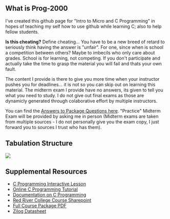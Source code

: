 What is Prog-2000
-----------------

I've created this github page for "Intro to Micro and C Programming" in hopes of teaching my self how to use github while learning C; also to help fellow students. 

<b>Is this cheating?</b> Define cheating... You have to be a new breed of retard to seriously think having the answer is "unfair". For one, since when is school a competition between others? Maybe to imbecils who only care about grades. School is for learning, not competing. If you don't participate and actually take the time to grasp the material you will fail and thats your own fault. 

The content I provide is there to give you more time when your instructor pushes you for deadlines... it is not so you can skip out on learning this material. The midterm exam I provide have no answers, its given to tell you what you need to study. I do not give out final exams as those are dynamicly generated through colaborative effort by multiple instructors. 

You can find the <a href="https://github.com/glennlopez/Prog-2000/wiki">Answers to Package Questions here</a>. "Practice" Midterm Exam will be provided by asking me in person (Midterm exams are taken from multiple sources - I do not personally give you the exam copy, I just forward you to sources I trust who has them).

Tabulation Structure
--------------------

<img src="http://i.stack.imgur.com/ji9pn.gif" />

Supplemental Resources
-----------------------------------------------------------

<ul>
	<li><a href="https://zybooks.zyante.com/#/zybook/UTEdXSpring2015/chapter/2/section/1">C Programming Interactive Lesson</a></li>
<li><a href="http://www.learn-c.org/">Online C Programming Tutorial</a></li>
<li><a href="http://www.programiz.com/c-programming/">Documentation on C Programming</a></li>
<li><a href="http://connect.rrc.ca/DEEAM/ELEEF/PROG-2000/default.aspx">Red River College Course Sharepoint</a>
<li><a href="https://www.evernote.com/shard/s4/sh/8fddf4dd-de95-44fa-878f-631e9197d602/6ce49f210a5c494d03052d8ea1c1ccc2">Full Course Package PDF</a></li>
<li><a href="https://www.evernote.com/shard/s4/sh/92c6cad3-1a53-4063-93a9-0a05540914e2/cda1e8bdac6acc616adfbadeb99ace19">Zilog Datasheet</a></li>
<!-- <li>https://www.evernote.com/shard/s4/sh/a7460129-04ed-407b-a0b2-accb499fbed6/6537fe2125bfb18b8af7443a6c86db5b</li> -->
</ul>
